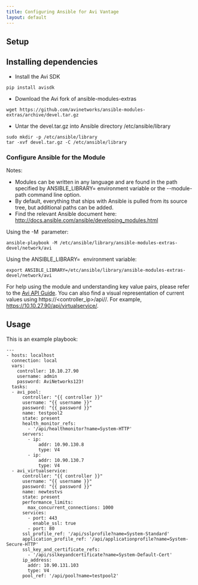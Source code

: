 ```yaml
---
title: Configuring Ansible for Avi Vantage
layout: default
---
```

## Setup

## Installing dependencies

* Install the Avi SDK  
<pre><code class="language-lua">pip install avisdk</code></pre>  
* Download the Avi fork of ansible-modules-extras   
<pre><code class="language-lua">wget https://github.com/avinetworks/ansible-modules-extras/archive/devel.tar.gz</code></pre>  
* Untar the devel.tar.gz  into Ansible directory /etc/ansible/library   
<pre><code class="language-lua">sudo mkdir -p /etc/ansible/library
tar -xvf devel.tar.gz -C /etc/ansible/library</code></pre>  

### Configure Ansible for the Module

Notes:

* Modules can be written in any language and are found in the path specified by ANSIBLE_LIBRARY= environment variable or the --module-path command line option.
* By default, everything that ships with Ansible is pulled from its source tree, but additional paths can be added.
* Find the relevant Ansible document here: <a href="http://docs.ansible.com/ansible/developing_modules.html">http://docs.ansible.com/ansible/developing_modules.html</a> 

Using the -M  parameter:

<pre><code class="language-lua">ansible-playbook -M /etc/ansible/library/ansible-modules-extras-devel/network/avi</code></pre>  

Using the ANSIBLE_LIBRARY=  environment variable:

<pre><code class="language-lua">export ANSIBLE_LIBRARY=/etc/ansible/library/ansible-modules-extras-devel/network/avi</code></pre>  

For help using the module and understanding key value pairs, please refer to the <a href="/docs/16.2/api-guide/">Avi API Guide</a>. You can also find a visual representation of current values using https://<controller_ip>/api/<object>/. For example, https://10.10.27.90/api/virtualservice/.

## Usage

This is an example playbook:

<pre><code class="language-lua">---
- hosts: localhost
  connection: local
  vars:
    controller: 10.10.27.90
    username: admin
    password: AviNetworks123!
  tasks:
  - avi_pool:
      controller: "{{ controller }}"
      username: "{{ username }}"
      password: "{{ password }}"
      name: testpool2
      state: present
      health_monitor_refs:
        - '/api/healthmonitor?name=System-HTTP'
      servers:
        - ip:
            addr: 10.90.130.8
            type: V4
        - ip:
            addr: 10.90.130.7
            type: V4
  - avi_virtualservice:
      controller: "{{ controller }}"
      username: "{{ username }}"
      password: "{{ password }}"
      name: newtestvs
      state: present
      performance_limits:
        max_concurrent_connections: 1000
      services:
        - port: 443
          enable_ssl: true
        - port: 80
      ssl_profile_ref: '/api/sslprofile?name=System-Standard'
      application_profile_ref: '/api/applicationprofile?name=System-Secure-HTTP'
      ssl_key_and_certificate_refs:
        - '/api/sslkeyandcertificate?name=System-Default-Cert'
      ip_address:
        addr: 10.90.131.103
        type: V4
      pool_ref: '/api/pool?name=testpool2'</code></pre>  

 

